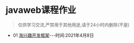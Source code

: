﻿# javaweb课程作业
> 仅供学习交流,严禁用于其他用途,请于24小时内删除(不是)
  * 01 [淘兴趣开发框架](https://github.com/NoouFoox/JavaWebHw/tree/main/02-淘兴趣框架)---时间:2021年4月8日
